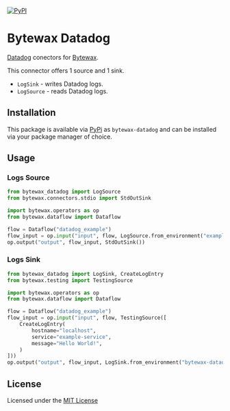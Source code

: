 [![PyPI](https://img.shields.io/pypi/v/bytewax-datadog.svg?style=flat-square)][pypi-package]

# Bytewax Datadog

[Datadog][datadog] conectors for [Bytewax][bytewax].

This connector offers 1 source and 1 sink.

* `LogSink` - writes Datadog logs.
* `LogSource` - reads Datadog logs.

## Installation

This package is available via [PyPi][pypi-package] as
`bytewax-datadog` and can be installed via your package manager of choice.

## Usage

### Logs Source

```python
from bytewax_datadog import LogSource
from bytewax.connectors.stdio import StdOutSink

import bytewax.operators as op
from bytewax.dataflow import Dataflow

flow = Dataflow("datadog_example")
flow_input = op.input("input", flow, LogSource.from_environment("example query"))
op.output("output", flow_input, StdOutSink())
```

### Logs Sink

```python
from bytewax_datadog import LogSink, CreateLogEntry
from bytewax.testing import TestingSource

import bytewax.operators as op
from bytewax.dataflow import Dataflow

flow = Dataflow("datadog_example")
flow_input = op.input("input", flow, TestingSource([
    CreateLogEntry(
        hostname="localhost",
        service="example-service",
        message="Hello World!",
    )
]))
op.output("output", flow_input, LogSink.from_environment("bytewax-datadog"))
```

## License

Licensed under the [MIT License](./LICENSE)

[datadog]: https://www.datadog.com
[bytewax]: https://bytewax.io
[pypi-package]: https://pypi.org/project/bytewax-datadog